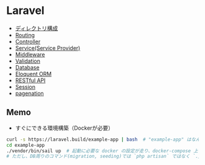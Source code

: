 # Laravel

- [ディレクトリ構成](dir-structure.md)
- [Routing](routing.md)
- [Controller](controller.md)
- [Service(Service Provider)](service.md)
- [Middleware](middleware.md)
- [Validation](validation.md)
- [Database](database.md)
- [Eloquent ORM](eloquent.md)
- [RESTful API](restapi.md)
- [Session](session.md)
- [pagenation](pagenation.md)

## Memo

- すぐにできる環境構築（Dockerが必要）

```sh
curl -s https://laravel.build/example-app | bash  # "example-app" はなんでもいい
cd example-app
./vendor/bin/sail up  # 起動に必要な docker の設定が走り、docker-compose 上で Laravel が動作
# ただし、DB周りのコマンド(migration, seeding)では `php artisan` ではなく `./vendor/bin/sail artisan ~~` を使う
```
